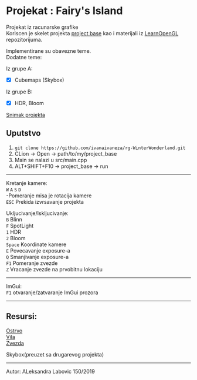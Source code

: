 # Projekat : Fairy's Island 
Projekat iz racunarske grafike\
Koriscen je skelet projekta [project base](https://github.com/matf-racunarska-grafika/project_base) kao i materijali iz [LearnOpenGL](https://github.com/matf-racunarska-grafika/LearnOpenGL.git)  repozitorijuma.

Implementirane su obavezne teme.\
Dodatne teme:

Iz grupe A:
- [x] Cubemaps (Skybox)

Iz grupe B:
- [x] HDR, Bloom

[Snimak projekta](https://drive.google.com/file/d/11EKWa7ptqOiw_ILkwWxAD-u3ERopiwZz/view?usp=sharing)


## Uputstvo

1. `git clone https://github.com/ivanaivaneza/rg-WinterWonderland.git`
2. CLion -> Open -> path/to/my/project_base
3. Main se nalazi u src/main.cpp
4. ALT+SHIFT+F10 -> project_base -> run
---
Kretanje kamere:\
`W` `A` `S` `D`\
-Pomeranje misa je rotacija kamere\
`ESC` Prekida izvrsavanje projekta

Ukljucivanje/Iskljucivanje:\
`B` Blinn\
`F` SpotLight\
`1` HDR\
`2` Bloom\
`Space` Koordinate kamere\
`E` Povecavanje exposure-a\
`Q` Smanjivanje exposure-a\
`F1` Pomeranje zvezde\
`Z` Vracanje zvezde na prvobitnu lokaciju

---
ImGui:\
`F1` otvaranje/zatvaranje ImGui prozora

---
## Resursi:
[Ostrvo](https://rigmodels.com/model.php?view=Floating_Islands-3d-model__1AYDA78T3ZIFU5OAJZIVUJT5T&searchkeyword=island&manualsearch=1)\
[Vila](https://rigmodels.com/model.php?view=Frost-Queen-3d-model__23CABI0B6KWD9PS83O5MSNVO9&searchkeyword=fairy&manualsearch=1)\
[Zvezda](https://www.turbosquid.com/3d-models/20-face-star-3ds-free/535674)

Skybox(preuzet sa drugarevog projekta)

---
Autor: ALeksandra Labovic 150/2019
